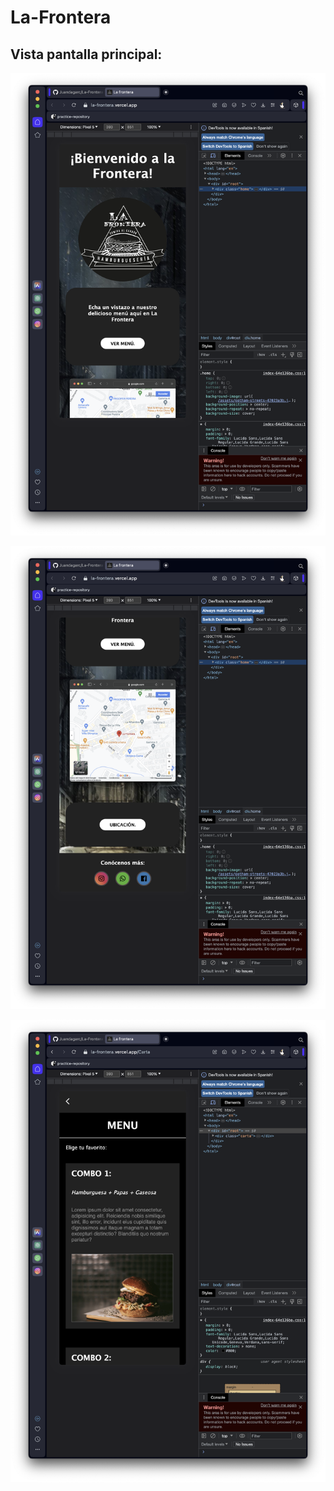 # La-Frontera

## Vista pantalla principal:

![Alt text](<capturas/Version 1.0/Captura de Pantalla 2023-09-14 a la(s) 8.30.07 p.m..png>)

![Alt text](<capturas/Version 1.0/Captura de Pantalla 2023-09-14 a la(s) 8.30.11 p.m..png>)

![Alt text](<capturas/Version 1.0/Captura de Pantalla 2023-09-14 a la(s) 8.30.19 p.m..png>)